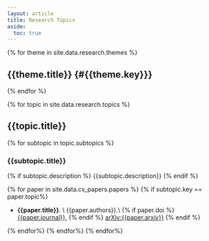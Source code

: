 ```yaml
---
layout: article
title: Research Topics
aside:
  toc: true
---
```


{% for theme in site.data.research.themes %}
## {{theme.title}} {#{{theme.key}}}
{% endfor %}

{% for topic in site.data.research.topics %}
## {{topic.title}}

{% for subtopic in topic.subtopics %}
### {{subtopic.title}}
{% if subtopic.description %} {{subtopic.description}} {% endif %}

{% for paper in site.data.cv_papers.papers %}
{% if subtopic.key == paper.topic%}
  * **{{paper.title}}**. \\
    {{paper.authors}}.\\
    {% if paper.doi %}  [{{paper.journal}}](https://doi.org/{{paper.doi}}), {% endif %} [arXiv:{{paper.arxiv}}](https://arxiv.org/abs/{{paper.arxiv}})
{% endif %}

{% endfor%}
{% endfor%}
{% endfor%}
